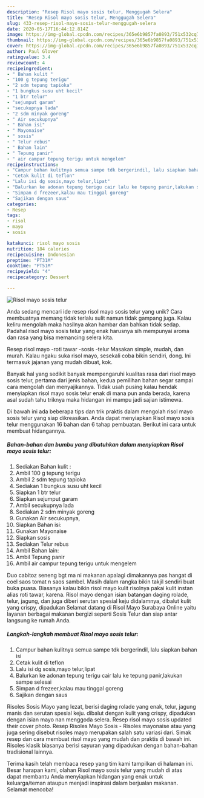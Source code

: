 ```yaml
---
description: "Resep Risol mayo sosis telur, Menggugah Selera"
title: "Resep Risol mayo sosis telur, Menggugah Selera"
slug: 433-resep-risol-mayo-sosis-telur-menggugah-selera
date: 2020-05-17T16:44:12.814Z
image: https://img-global.cpcdn.com/recipes/365e6b9857fa0893/751x532cq70/risol-mayo-sosis-telur-foto-resep-utama.jpg
thumbnail: https://img-global.cpcdn.com/recipes/365e6b9857fa0893/751x532cq70/risol-mayo-sosis-telur-foto-resep-utama.jpg
cover: https://img-global.cpcdn.com/recipes/365e6b9857fa0893/751x532cq70/risol-mayo-sosis-telur-foto-resep-utama.jpg
author: Paul Glover
ratingvalue: 3.4
reviewcount: 4
recipeingredient:
- " Bahan kulit "
- "100 g tepung terigu"
- "2 sdm tepung tapioka"
- "1 bungkus susu uht kecil"
- "1 btr telur"
- "sejumput garam"
- "secukupnya lada"
- "2 sdm minyak goreng"
- " Air secukupnya"
- " Bahan isi"
- " Mayonaise"
- " sosis"
- " Telur rebus"
- " Bahan lain"
- " Tepung panir"
- " air campur tepung terigu untuk mengelem"
recipeinstructions:
- "Campur bahan kulitnya semua sampe tdk bergerindil, lalu siapkan bahan isi"
- "Cetak kulit di teflon"
- "Lalu isi dg sosis,mayo telur,lipat"
- "Balurkan ke adonan tepung terigu cair lalu ke tepung panir,lakukan sampe selesai"
- "Simpan d frezeer,kalau mau tinggal goreng"
- "Sajikan dengan saus"
categories:
- Resep
tags:
- risol
- mayo
- sosis

katakunci: risol mayo sosis 
nutrition: 184 calories
recipecuisine: Indonesian
preptime: "PT31M"
cooktime: "PT51M"
recipeyield: "4"
recipecategory: Dessert

---
```



![Risol mayo sosis telur](https://img-global.cpcdn.com/recipes/365e6b9857fa0893/751x532cq70/risol-mayo-sosis-telur-foto-resep-utama.jpg)

Anda sedang mencari ide resep risol mayo sosis telur yang unik? Cara membuatnya memang tidak terlalu sulit namun tidak gampang juga. Kalau keliru mengolah maka hasilnya akan hambar dan bahkan tidak sedap. Padahal risol mayo sosis telur yang enak harusnya sih mempunyai aroma dan rasa yang bisa memancing selera kita.

Resep risol mayo -roti tawar -sosis -telur Masakan simple, mudah, dan murah. Kalau ngaku suka risol mayo, sesekali coba bikin sendiri, dong. Ini termasuk jajanan yang mudah dibuat, kok.

Banyak hal yang sedikit banyak mempengaruhi kualitas rasa dari risol mayo sosis telur, pertama dari jenis bahan, kedua pemilihan bahan segar sampai cara mengolah dan menyajikannya. Tidak usah pusing kalau hendak menyiapkan risol mayo sosis telur enak di mana pun anda berada, karena asal sudah tahu triknya maka hidangan ini mampu jadi sajian istimewa.


Di bawah ini ada beberapa tips dan trik praktis dalam mengolah risol mayo sosis telur yang siap dikreasikan. Anda dapat menyiapkan Risol mayo sosis telur menggunakan 16 bahan dan 6 tahap pembuatan. Berikut ini cara untuk membuat hidangannya.

<!--inarticleads1-->

##### Bahan-bahan dan bumbu yang dibutuhkan dalam menyiapkan Risol mayo sosis telur:

1. Sediakan  Bahan kulit :
1. Ambil 100 g tepung terigu
1. Ambil 2 sdm tepung tapioka
1. Sediakan 1 bungkus susu uht kecil
1. Siapkan 1 btr telur
1. Siapkan sejumput garam
1. Ambil secukupnya lada
1. Sediakan 2 sdm minyak goreng
1. Gunakan  Air secukupnya,
1. Siapkan  Bahan isi:
1. Gunakan  Mayonaise
1. Siapkan  sosis
1. Sediakan  Telur rebus
1. Ambil  Bahan lain:
1. Ambil  Tepung panir
1. Ambil  air campur tepung terigu untuk mengelem


Duo cabitoz seneng bgt ma ni makanan apalagi dimakannya pas hangat di coel saos tomat n saos sambel. Masih dalam rangka bikin takjil sendiri buat buka puasa. Biasanya kalau bikin risol mayo kulit risolnya pakai kulit instan alias roti tawar, karena. Risol mayo dengan isian batangan daging rolade, telur, jagung, dan juga diberi serutan spesial keju didalamnya, dibalut kulit yang crispy, dipadukan Selamat datang di Risol Mayo Surabaya Online yaitu layanan berbagai makanan bergizi seperti Sosis Telur dan siap antar langsung ke rumah Anda. 

<!--inarticleads2-->

##### Langkah-langkah membuat Risol mayo sosis telur:

1. Campur bahan kulitnya semua sampe tdk bergerindil, lalu siapkan bahan isi
1. Cetak kulit di teflon
1. Lalu isi dg sosis,mayo telur,lipat
1. Balurkan ke adonan tepung terigu cair lalu ke tepung panir,lakukan sampe selesai
1. Simpan d frezeer,kalau mau tinggal goreng
1. Sajikan dengan saus


Risoles Sosis Mayo yang lezat, berisi daging rolade yang enak, telur, jagung manis dan serutan spesial keju. dibalut dengan kulit yang crispy, dipadukan dengan isian mayo nan menggoda selera. Resep risol mayo sosis updated their cover photo. Resep Risoles Mayo Sosis - Risoles mayonaise atau yang juga sering disebut risoles mayo merupakan salah satu variasi dari. Simak resep dan cara membuat risol mayo yang mudah dan praktis di bawah ini. Risoles klasik biasanya berisi sayuran yang dipadukan dengan bahan-bahan tradisional lainnya. 

Terima kasih telah membaca resep yang tim kami tampilkan di halaman ini. Besar harapan kami, olahan Risol mayo sosis telur yang mudah di atas dapat membantu Anda menyiapkan hidangan yang enak untuk keluarga/teman ataupun menjadi inspirasi dalam berjualan makanan. Selamat mencoba!
